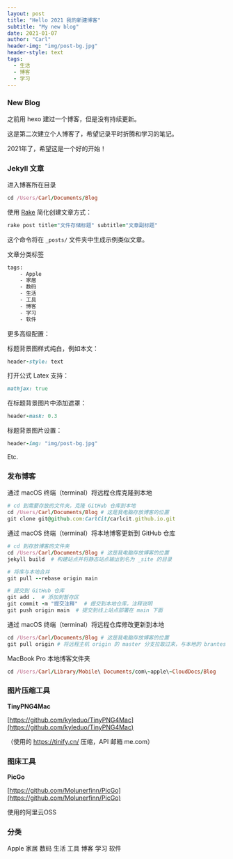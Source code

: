 ```yaml
---
layout: post
title: "Hello 2021 我的新建博客"
subtitle: "My new blog"
date: 2021-01-07
author: "Carl"
header-img: "img/post-bg.jpg"
header-style: text
tags:
  - 生活
  - 博客
  - 学习
---
```




### New Blog



之前用 hexo 建过一个博客，但是没有持续更新。



这是第二次建立个人博客了，希望记录平时折腾和学习的笔记。



2021年了，希望这是一个好的开始！



### Jekyll 文章

进入博客所在目录

```ruby
cd /Users/Carl/Documents/Blog
```

使用 [Rake](https://github.com/ruby/rake) 简化创建文章方式：

```ruby
rake post title="文件存储标题" subtitle="文章副标题"
```

这个命令将在 `_posts/` 文件夹中生成示例类似文章。

文章分类标签

```bash
tags: 
	- Apple
	- 家居
	- 数码
	- 生活
	- 工具
	- 博客
	- 学习
	- 软件
```

更多高级配置：

标题背景图样式纯白，例如本文：

```ruby
header-style: text
```

打开公式 Latex 支持：

```ruby
mathjax: true
```

在标题背景图片中添加遮罩：

```ruby
header-mask: 0.3
```

标题背景图片设置：

```ruby
header-img: "img/post-bg.jpg"
```



Etc.



### 发布博客



通过 macOS 终端（terminal）将远程仓库克隆到本地

```ruby
# cd 到需要存放的文件夹，克隆 GitHub 仓库到本地
cd /Users/Carl/Documents/Blog # 这是我电脑存放博客的位置
git clone git@github.com:CarlCit/carlcit.github.io.git
```

通过 macOS 终端（terminal）将本地博客更新到 GitHub 仓库


```ruby
# cd 到存放博客的文件夹
cd /Users/Carl/Documents/Blog # 这是我电脑存放博客的位置
jekyll build  # 构建站点并将静态站点输出到名为 _site 的目录

# 将库与本地合并
git pull --rebase origin main

# 提交到 GitHub 仓库
git add .  # 添加到暂存区
git commit -m "提交注释"  # 提交到本地仓库，注释说明
git push origin main  # 提交到线上站点部署在 main 下面
```

通过 macOS 终端（terminal）将远程仓库修改更新到本地

```ruby
cd /Users/Carl/Documents/Blog # 这是我电脑存放博客的位置
git pull origin # 将远程主机 origin 的 master 分支拉取过来，与本地的 brantest 分支合并
```

MacBook Pro 本地博客文件夹

~~~ruby
cd /Users/Carl/Library/Mobile\ Documents/com\~apple\~CloudDocs/Blog
~~~







### 图片压缩工具

**TinyPNG4Mac**

[https://github.com/kyleduo/TinyPNG4Mac](https://github.com/kyleduo/TinyPNG4Mac)

（使用的 https://tinify.cn/ 压缩，API 邮箱 me.com）



### 图床工具

**PicGo**

[https://github.com/Molunerfinn/PicGo](https://github.com/Molunerfinn/PicGo)

使用的阿里云OSS



### 分类

Apple	家居	数码	生活	工具	博客	学习	软件

